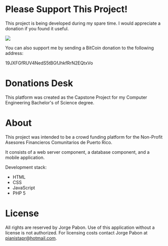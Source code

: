 # Please Support This Project!

This project is being developed during my spare time.  I would appreciate a donation if you found it useful.

[![](https://www.paypalobjects.com/en_US/i/btn/btn_donateCC_LG.gif)](https://www.paypal.com/cgi-bin/webscr?cmd=_donations&business=53CD2WNX3698E&lc=US&item_name=PREngineer&item_number=Donations%2dDesk&currency_code=USD&bn=PP%2dDonationsBF%3abtn_donateCC_LG%2egif%3aNonHosted)

You can also support me by sending a BitCoin donation to the following address:

19JXFGfRUV4NedS5tBGfJhkfRrN2EQtxVo

# Donations Desk

This platform was created as the Capstone Project for my Computer Engineering Bachelor's of Science degree.

# About

This project was intended to be a crowd funding platform for the Non-Profit Asesores Financieros Comunitarios de Puerto Rico.

It consists of a web server component, a database component, and a mobile application.

Development stack:
  * HTML
  * CSS
  * JavaScript
  * PHP 5

# License

All rights are reserved by Jorge Pabon.  Use of this application without a license is not authorized.  For licensing costs contact Jorge Pabon at pianistapr@hotmail.com.
